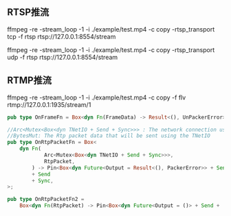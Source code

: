 
## RTSP推流
ffmpeg -re -stream_loop -1 -i ./example/test.mp4 -c copy -rtsp_transport tcp -f rtsp rtsp://127.0.0.1:8554/stream

ffmpeg -re -stream_loop -1 -i ./example/test.mp4 -c copy -rtsp_transport udp -f rtsp rtsp://127.0.0.1:8554/stream

## RTMP推流
ffmpeg -re -stream_loop -1 -i ./example/test.mp4 -c copy -f flv rtmp://127.0.0.1:1935/stream/1





```rust
pub type OnFrameFn = Box<dyn Fn(FrameData) -> Result<(), UnPackerError> + Send + Sync>;

//Arc<Mutex<Box<dyn TNetIO + Send + Sync>>> : The network connection used by packer to send a/v data
//BytesMut: The Rtp packet data that will be sent using the TNetIO
pub type OnRtpPacketFn = Box<
    dyn Fn(
            Arc<Mutex<Box<dyn TNetIO + Send + Sync>>>,
            RtpPacket,
        ) -> Pin<Box<dyn Future<Output = Result<(), PackerError>> + Send + 'static>>
        + Send
        + Sync,
>;

pub type OnRtpPacketFn2 =
    Box<dyn Fn(RtpPacket) -> Pin<Box<dyn Future<Output = ()> + Send + 'static>> + Send + Sync>;
```
